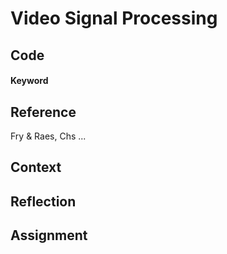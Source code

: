 # Video Signal Processing



## Code

#### Keyword



## Reference

Fry & Raes, Chs ...


## Context


## Reflection


## Assignment